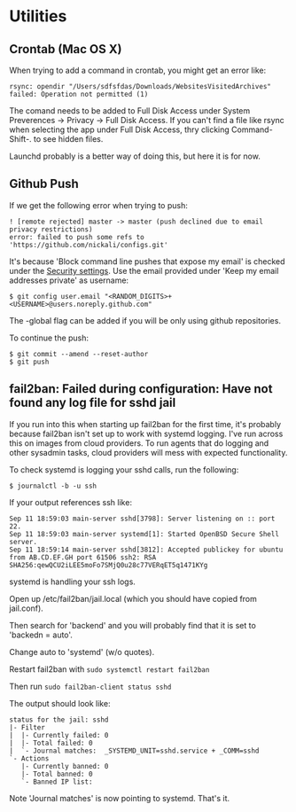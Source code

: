 # Utilities

## Crontab \(Mac OS X\)

When trying to add a command in crontab, you might get an error like:

```text
rsync: opendir "/Users/sdfsfdas/Downloads/WebsitesVisitedArchives" failed: Operation not permitted (1)
```

The comand needs to be added to Full Disk Access under System Preverences -&gt; Privacy -&gt; Full Disk Access. If you can't find a file like rsync when selecting the app under Full Disk Access, thry clicking Command-Shift-. to see hidden files.

Launchd probably is a better way of doing this, but here it is for now.

## Github Push

If we get the following error when trying to push:

```text
! [remote rejected] master -> master (push declined due to email privacy restrictions)
error: failed to push some refs to 'https://github.com/nickali/configs.git'
```

It's because 'Block command line pushes that expose my email' is checked under the [Security settings](https://github.com/settings/emails). Use the email provided under 'Keep my email addresses private' as username:

```text
$ git config user.email "<RANDOM_DIGITS>+<USERNAME>@users.noreply.github.com"
```

The -global flag can be added if you will be only using github repositories.

To continue the push:

```text
$ git commit --amend --reset-author
$ git push
```
## fail2ban: Failed during configuration: Have not found any log file for sshd jail

If you run into this when starting up fail2ban for the first time, it's probably because fail2ban isn't set up to work with systemd logging. I've run across this on images from cloud providers. To run agents that do logging and other sysadmin tasks, cloud providers will mess with expected functionality. 

To check systemd is logging your sshd calls, run the following:
```shell
$ journalctl -b -u ssh
```

If your output references ssh like:
```
Sep 11 18:59:03 main-server sshd[3798]: Server listening on :: port 22.
Sep 11 18:59:03 main-server systemd[1]: Started OpenBSD Secure Shell server.
Sep 11 18:59:14 main-server sshd[3812]: Accepted publickey for ubuntu from AB.CD.EF.GH port 61506 ssh2: RSA SHA256:qewQCU2iLEE5moFo7SMjQ0u28c77VERqET5q1471KYg
```

systemd is handling your ssh logs. 

Open up /etc/fail2ban/jail.local (which you should have copied from jail.conf).

Then search for 'backend' and you will probably find that it is set to 'backedn = auto'.

Change auto to 'systemd' (w/o quotes).

Restart fail2ban with ```sudo systemctl restart fail2ban```

Then run ```sudo fail2ban-client status sshd```

The output should look like:

```shell
status for the jail: sshd
|- Filter
|  |- Currently failed:	0
|  |- Total failed:	0
|  `- Journal matches:	_SYSTEMD_UNIT=sshd.service + _COMM=sshd
`- Actions
   |- Currently banned:	0
   |- Total banned:	0
   `- Banned IP list:
```

Note 'Journal matches' is now pointing to systemd. That's it.



